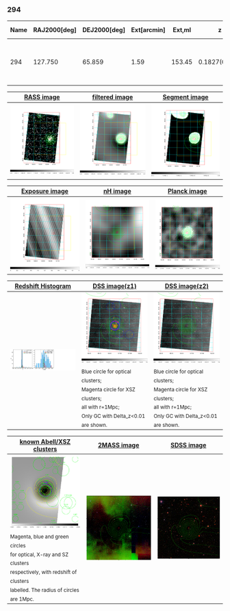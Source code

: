 <div STYLE="page-break-after: always;"></div>

### 294

|Name|RAJ2000[deg]|DEJ2000[deg] |Ext[arcmin]| Ext,ml | z | z_src| C|GC(XSZ,Delta_z<0.01)| GC(OPT,Delta_z<0.01)|GC| R_sig[arcmin] | R500[arcmin] | R500[Mpc]| CRsig[c/s] | CR500[c/s] |L500[1E44 erg/s]|F500[1E-12 erg/s/cm^2]| M500[1E14 Msun]|Tx[keV]|Cnt_sig|Beta|Rc[arcmin]|Comment|Alias|
|---|---|---|---|---|---|------|---|--------|---------|----------|---|---|---|---|---|---|---|---|---|---|---|---|---|---|
|294| 127.750| 65.859| 1.59| 153.45| 0.1827(0.006)| z1, z_xsz| B| MCXC, PSZ2, Tar, XB| A, N, W| A, C, MCXC, N, PSZ2, Tar, W, XB| 7.825| 7.577| 1.396| 0.538(0.041)| 0.536(0.041)| 9.623(0.249)| 10.241(0.265)| 9.28(0.11)| 8.98(0.07)| 226.7| 0.937(-0.075+0.045)| 3.901(-0.398+0.272)| -| k136|

|[RASS image](../image/294/294_img.pdf)|[filtered image](../image/294/294_fil.pdf)|[Segment image](../image/294/294_seg.pdf)|
|-------------------|--------------------|-------------------|
| <img src="../image/294/294_img.png" width="300">  | <img src="../image/294/294_fil.png" width="300">   | <img src="../image/294/294_seg.png" width="300">  |

|[Exposure image](../image/294/294_mex.pdf)| [nH image](../image/294/294_nh.pdf)| [Planck image](../image/294/294_p.pdf)|
|-------------------|--------------------|-------------------|
|<img src="../image/294/294_mex.png" width="300">   | <img src="../image/294/294_nh.png" width="300">    | <img src="../image/294/294_p.png" width="300"> |

|[Redshift Histogram](../image/294/294_zg.pdf) | [DSS image(z1)](../image/294/294_dss_z1.pdf)      |  [DSS image(z2)](../image/294/294_dss_z2.pdf)    |
|-------------------|--------------------|-------------------|
|<img src="../image/294/294_zg.png" width="300"> |<img src="../image/294/294_dss_z1.png" width="300"> <sub><br>Blue circle for optical clusters; <br>Magenta circle for XSZ clusters; <br>all with r=1Mpc; <br>Only GC with Delta_z<0.01 are shown. </sub>| <img src="../image/294/294_dss_z2.png" width="300"><sub><br>Blue circle for optical clusters; <br>Magenta circle for XSZ clusters; <br>all with r=1Mpc; <br>Only GC with Delta_z<0.01 are shown. </sub> |

|[known Abell/XSZ clusters](../image/294/294_gc.pdf) | [2MASS image](../image/294/294_2mass.pdf)      |[SDSS image](../image/294/294_sdss.pdf)   |
|-------------------|-------------------|-------------------|
|<img src=../image/294/294_gc.png width="300"> <br><sub>Magenta, blue and green circles <br>for optical, X-ray and SZ clusters <br>respectively, with redshift of clusters <br>labelled. The radius of circles <br>are 1Mpc.</sub>|<img src="../image/294/294_2mass.png" width="300">  | <img src="../image/294/294_sdss.png" width="300">  |




